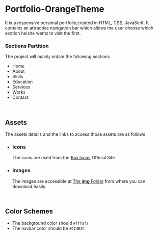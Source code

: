 # Portfolio-OrangeTheme
It is a responsive personal portfolio,created in HTML, CSS, JavaScrit. It contains an attractive navigation bar which allows the user choose which section he\she wants to visit the first.
<br>
### Sections Partition
The project will mainly ontain the following sections
- Home
- About
- Skills
- Education
- Services
- Works
- Contact
<br>

## Assets
The assets details and the links to access those assets are as follows
- ### Icons
   The icons are used from the [Box Icons](https://boxicons.com/) Official Site
- ### Images
   The images are accessible at [The **img** Folder](./img) from where you can download easily.
 
 <br>
 
 ## Color Schemes
 - The background color should `#fffafa`
 - The navbar color should be `#CC4B2C`

